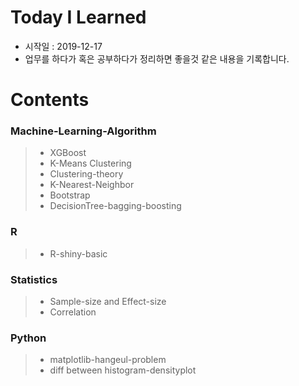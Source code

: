 # Today I Learned
* 시작일 : 2019-12-17
* 업무를 하다가 혹은 공부하다가 정리하면 좋을것 같은 내용을 기록합니다.

# Contents
### Machine-Learning-Algorithm
> * XGBoost
> * K-Means Clustering
> * Clustering-theory
> * K-Nearest-Neighbor
> * Bootstrap
> * DecisionTree-bagging-boosting
  
### R
> * R-shiny-basic
  
### Statistics
> * Sample-size and Effect-size
> * Correlation
  
### Python
> * matplotlib-hangeul-problem
> * diff between histogram-densityplot

